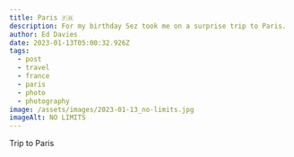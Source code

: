 ```yaml
---
title: Paris 🇫🇷
description: For my birthday Sez took me on a surprise trip to Paris.
author: Ed Davies
date: 2023-01-13T05:00:32.926Z
tags:
  - post
  - travel
  - france
  - paris
  - photo
  - photography
image: /assets/images/2023-01-13_no-limits.jpg
imageAlt: NO LIMITS
---
```

T﻿rip to Paris